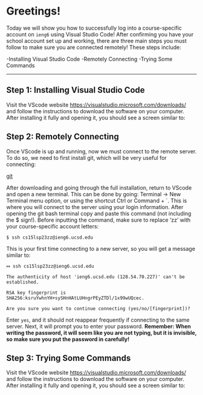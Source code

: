 # **Greetings!**
Today we will show you how to successfully log into a course-specific account on `ieng6` using Visual Studio Code! After confirming you have your school account set up and working, there are three main steps you must follow to make sure you are connected remotely! These steps include: 

-Installing Visual Studio Code
-Remotely Connecting
-Trying Some Commands

---
## Step 1: Installing Visual Studio Code
Visit the VScode website https://visualstudio.microsoft.com/downloads/ and follow the instructions to download the software on your computer. After installing it fully and opening it, you should see a screen similar to: 

## Step 2: Remotely Connecting
Once VScode is up and running, now we must connect to the remote server. To do so, we need to first install git, which will be very useful for connecting:

[git](https://gitforwindows.org/)

After downloading and going through the full installation, return to VScode and open a new terminal. This can be done by going: Terminal → New Terminal menu option, or using the shortcut Ctrl or Command + `. This is where you will connect to the server using your login information. After opening the git bash terminal copy and paste this command (not including the $ sign!). Before inputting the command, make sure to replace ‘zz’ with your course-specific account letters:

`$ ssh cs15lsp23zz@ieng6.ucsd.edu`

This is your first time connecting to a new server, so you will get a message similar to:

```
⤇ ssh cs15lsp23zz@ieng6.ucsd.edu

The authenticity of host 'ieng6.ucsd.edu (128.54.70.227)' can't be established.

RSA key fingerprint is SHA256:ksruYwhnYH+sySHnHAtLUHngrPEyZTDl/1x99wUQcec.

Are you sure you want to continue connecting (yes/no/[fingerprint])?
```
Enter `yes`, and it should not reappear frequently if connecting to the same server. Next, it will prompt you to enter your password. **Remember: When writing the password, it will seem like you are not typing, but it is invisible, so make sure you put the password in carefully!**

## Step 3: Trying Some Commands
Visit the VScode website https://visualstudio.microsoft.com/downloads/ and follow the instructions to download the software on your computer. After installing it fully and opening it, you should see a screen similar to:
